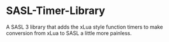 # SASL-Timer-Library
A SASL 3 library that adds the xLua style function timers to make conversion from xLua to SASL a little more painless.
